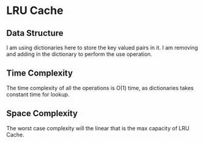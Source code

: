# LRU Cache

## Data Structure 
I am using dictionaries here to store the key valued pairs in it. I am removing and adding in the dictionary to perform
the use operation.

## Time Complexity
The time complexity of all the operations is O(1) time, as dictionaries takes constant time for lookup.

## Space Complexity
The worst case complexity will the linear that is the max capacity of LRU Cache.